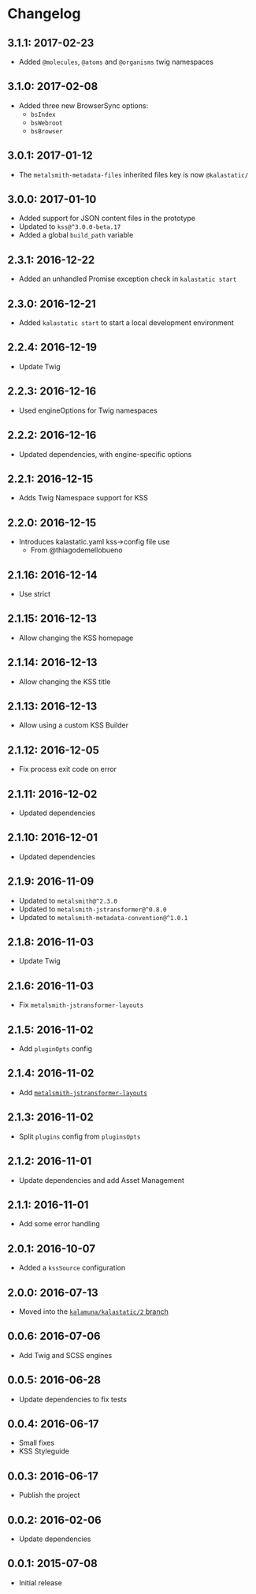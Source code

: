 # Changelog

## 3.1.1: 2017-02-23

- Added `@molecules`, `@atoms` and `@organisms` twig namespaces

## 3.1.0: 2017-02-08

- Added three new BrowserSync options:
  - `bsIndex`
  - `bsWebroot`
  - `bsBrowser`

## 3.0.1: 2017-01-12

- The `metalsmith-metadata-files` inherited files key is now `@kalastatic/`

## 3.0.0: 2017-01-10

- Added support for JSON content files in the prototype
- Updated to `kss@^3.0.0-beta.17`
- Added a global `build_path` variable

## 2.3.1: 2016-12-22

- Added an unhandled Promise exception check in `kalastatic start`

## 2.3.0: 2016-12-21

- Added `kalastatic start` to start a local development environment

## 2.2.4: 2016-12-19

- Update Twig

## 2.2.3: 2016-12-16

- Used engineOptions for Twig namespaces

## 2.2.2: 2016-12-16

- Updated dependencies, with engine-specific options

## 2.2.1: 2016-12-15

- Adds Twig Namespace support for KSS

## 2.2.0: 2016-12-15

- Introduces kalastatic.yaml kss->config file use
  - From @thiagodemellobueno

## 2.1.16: 2016-12-14

- Use strict

## 2.1.15: 2016-12-13

- Allow changing the KSS homepage

## 2.1.14: 2016-12-13

- Allow changing the KSS title

## 2.1.13: 2016-12-13

- Allow using a custom KSS Builder

## 2.1.12: 2016-12-05

- Fix process exit code on error

## 2.1.11: 2016-12-02

- Updated dependencies

## 2.1.10: 2016-12-01

- Updated dependencies

## 2.1.9: 2016-11-09

- Updated to `metalsmith@^2.3.0`
- Updated to `metalsmith-jstransformer@^0.8.0`
- Updated to `metalsmith-metadata-convention@^1.0.1`

## 2.1.8: 2016-11-03

- Update Twig

## 2.1.6: 2016-11-03

- Fix `metalsmith-jstransformer-layouts`

## 2.1.5: 2016-11-02

- Add `pluginOpts` config

## 2.1.4: 2016-11-02

- Add [`metalsmith-jstransformer-layouts`](https://github.com/RobLoach/metalsmith-jstransformer-layouts)

## 2.1.3: 2016-11-02

- Split `plugins` config from `pluginsOpts`

## 2.1.2: 2016-11-01

- Update dependencies and add Asset Management

## 2.1.1: 2016-11-01

- Add some error handling

## 2.0.1: 2016-10-07

- Added a `kssSource` configuration

## 2.0.0: 2016-07-13

- Moved into the [`kalamuna/kalastatic/2` branch](https://github.com/kalamuna/kalastatic/tree/2)

## 0.0.6: 2016-07-06

- Add Twig and SCSS engines

## 0.0.5: 2016-06-28

- Update dependencies to fix tests

## 0.0.4: 2016-06-17

- Small fixes
- KSS Styleguide

## 0.0.3: 2016-06-17

- Publish the project

## 0.0.2: 2016-02-06

- Update dependencies

## 0.0.1: 2015-07-08

- Initial release
